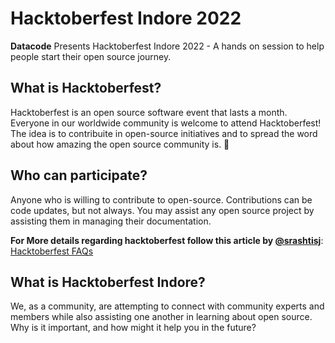 # Hacktoberfest Indore 2022
**Datacode** Presents Hacktoberfest Indore 2022 - A hands on session to help people start their open source journey.

## What is Hacktoberfest?
Hacktoberfest is an open source software event that lasts a month. Everyone in our worldwide community is welcome to attend Hacktoberfest!
The idea is to contribuite in open-source initiatives and to spread the word about how amazing the open source community is. 💙


## Who can participate?
Anyone who is willing to contribute to open-source.
Contributions can be code updates, but not always. You may assist any open source project by assisting them in managing their documentation.


**For More details regarding hacktoberfest follow this article by [@srashtisj](https://github.com/srashtisj)**: [Hacktoberfest FAQs](https://medium.com/techvraksh/october-or-should-i-say-hacktoberfest-124c33171302)

## What is Hacktoberfest Indore?
We, as a community, are attempting to connect with community experts and members while also assisting one another in learning about open source. Why is it important, and how might it help you in the future?